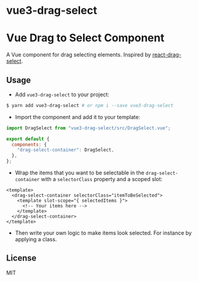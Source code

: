 # vue3-drag-select

# Vue Drag to Select Component

A Vue component for drag selecting elements. Inspired by [react-drag-select](https://github.com/pablofierro/react-drag-select).

## Usage

- Add `vue3-drag-select` to your project:

```bash
$ yarn add vue3-drag-select # or npm i --save vue3-drag-select
```

- Import the component and add it to your template:

```js
import DragSelect from "vue3-drag-select/src/DragSelect.vue";

export default {
  components: {
    "drag-select-container": DragSelect,
  },
};
```

- Wrap the items that you want to be selectable in the `drag-select-container`
  with a `selectorClass` property and a scoped slot:

```vue
<template>
  <drag-select-container selectorClass="itemToBeSelected">
    <template slot-scope="{ selectedItems }">
      <!-- Your items here -->
    </template>
  </drag-select-container>
</template>
```

- Then write your own logic to make items look selected. For instance
  by applying a class.

## License

MIT
